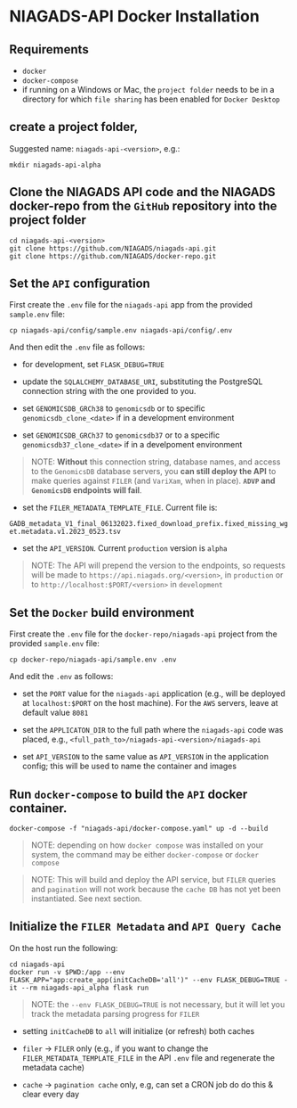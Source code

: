 # NIAGADS-API Docker Installation

## Requirements

* `docker`
* `docker-compose`
* if running on a Windows or Mac, the `project folder` needs to be in a directory for which `file sharing` has been enabled for `Docker Desktop`

## create a project folder, 

Suggested name: `niagads-api-<version>`, e.g.: 

```
mkdir niagads-api-alpha
```

## Clone the NIAGADS API code and the NIAGADS docker-repo from the `GitHub` repository into the project folder

```
cd niagads-api-<version>
git clone https://github.com/NIAGADS/niagads-api.git
git clone https://github.com/NIAGADS/docker-repo.git
```

## Set the `API` configuration

First create the `.env` file for the `niagads-api` app from the provided `sample.env` file:

```
cp niagads-api/config/sample.env niagads-api/config/.env
```

And then edit the `.env` file as follows:

* for development, set `FLASK_DEBUG=TRUE`

* update the `SQLALCHEMY_DATABASE_URI`, substituting the PostgreSQL connection string with the one provided to you.  

* set `GENOMICSDB_GRCh38` to `genomicsdb` or to specific `genomicsdb_clone_<date>` if in a development environment
* set `GENOMICSDB_GRCh37` to `genomicsdb37` or to a specific `genomicsdb37_clone_<date>` if in a develpoment environment

> NOTE: **Without** this connection string, database names, and access to the `GenomicsDB` database servers, you **can still deploy the API** to make queries against `FILER` (and `VariXam`, when in place).  **`ADVP` and `GenomicsDB` endpoints will fail**.

* set the `FILER_METADATA_TEMPLATE_FILE`.  Current file is: 

```GADB_metadata_V1_final_06132023.fixed_download_prefix.fixed_missing_wget.metadata.v1.2023_0523.tsv```

* set the `API_VERSION`.  Current `production` version is `alpha`

> NOTE: The API will prepend the version to the endpoints, so requests will be made to `https://api.niagads.org/<version>`, in `production` or to `http://localhost:$PORT/<version>` in `development`

## Set the `Docker` build environment

First create the `.env` file for the `docker-repo/niagads-api` project from the provided `sample.env` file:

```
cp docker-repo/niagads-api/sample.env .env
```

And edit the `.env` as follows:

* set the `PORT` value for the `niagads-api` application (e.g., will be deployed at `localhost:$PORT` on the host machine).  For the `AWS` servers, leave at default value `8081` 

* set the `APPLICATON_DIR` to the full path where the `niagads-api` code was placed, e.g., `<full_path_to>/niagads-api-<version>/niagads-api` 

* set `API_VERSION` to the same value as `API_VERSION` in the application config; this will be used to name the container and images

## Run  `docker-compose` to build the `API` docker container. 

```
docker-compose -f "niagads-api/docker-compose.yaml" up -d --build
```

> NOTE: depending on how `docker compose` was installed on your system, the command may be either `docker-compose` or `docker compose`

> NOTE: This will build and deploy the API service, but `FILER` queries and `pagination` will not work because the `cache DB` has not yet been instantiated.  See next section.

## Initialize the `FILER Metadata` and `API Query Cache`

On the host run the following:

```
cd niagads-api
docker run -v $PWD:/app --env FLASK_APP="app:create_app(initCacheDB='all')" --env FLASK_DEBUG=TRUE -it --rm niagads-api_alpha flask run
```

> NOTE: the `--env FLASK_DEBUG=TRUE` is not necessary, but it will let you track the metadata parsing progress for `FILER`

* setting `initCacheDB` to `all` will initialize (or refresh) both caches

* `filer` -> `FILER` only (e.g., if you want to change the `FILER_METADATA_TEMPLATE_FILE` in the API `.env` file and regenerate the metadata cache)

* `cache` -> `pagination cache` only, e.g, can set a CRON job do do this & clear every day